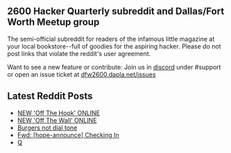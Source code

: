 ## 2600 Hacker Quarterly subreddit and Dallas/Fort Worth Meetup group
The semi-official subreddit for readers of the infamous little magazine at your local bookstore--full of goodies for the aspiring hacker. Please do not post links that violate the reddit's user agreement.

Want to see a new feature or contribute: 
Join us in [discord](https://dfw2600.dapla.net/chat) under #support or open an issue ticket at [dfw2600.dapla.net/issues](https://dfw2600.dapla.net/issues)

## Latest Reddit Posts
<!-- BLOG-POST-LIST:START -->
- [NEW 'Off The Hook' ONLINE](https://2600.com/hook/23-08-2023)
- [NEW 'Off The Wall' ONLINE](https://2600.com/wall/22-08-2023)
- [Burgers not dial tone](https://www.reddit.com/r/2600/comments/15k2ky2/burgers_not_dial_tone/)
- [Fwd: [hope-announce] Checking In](https://www.reddit.com/r/2600/comments/15bii83/fwd_hopeannounce_checking_in/)
- [Q](https://www.reddit.com/r/2600/comments/156bgle/q/)
<!-- BLOG-POST-LIST:END -->
